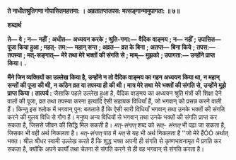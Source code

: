 **ते नाधीतश्रुतिगणा नोपासितमहत्तमा: ।** **अव्रतातप्ततपस: मत्सङ्गान्मामुपागता: ॥ ७॥** 

**शब्दार्थ** 

**ते—** **वे** **; न—** **नहीं** **; अधीत—** **अध्ययन करके** **; श्रुति-गणा:—** **वैदिक वाङ्मय** **; न—** **नहीं** **; उपासित—** **पूजा किया हुआ** **; महत्-** **तम:—** **महान् सन्त** **; अव्रत—** **व्रत के बिना** **; अतप्त—** **बिना किये** **; तपस:—** **तपस्या** **; मत्-सङ्गात्—** **मेरे तथा मेरे भक्तों की संगति** **से** **; माम्—** **मुझको** **; उपागता:—** **उन्होंने प्राप्त किया।** **.** 

**मैंने जिन व्यक्तियों का उल्लेख किया है, उन्होंने न तो वैदिक वाङ्मय का गहन अध्ययन** **किया था, न महान् सन्तों की पूजा की थी, न कठिन व्रत या तपस्या ही की थी। मात्र मेरे तथा** **मेरे भक्तों की संगति से, उन्होंने मुझे प्राप्त किया।** **तात्पर्य :** जैसाकि पहले उल्लेख हुआ है, वैदिक वाङ्मय का अध्ययन श्रुति मंत्रों की शिक्षा देने वालों की पूजा, व्रत तथा तपस्या करना इत्यादि ऐसी सहायक विधियाँ हैं, जो भगवान् को प्रसन्न करने वाली हैं। किन्तु इस श्लोक में भगवान् पुन: बतलाते हैं कि ऐसी सारी विधियाँ भगवान् तथा उनके भक्तों की संगति करने की मुलय विधि से गौण हैं। मनुष्य अन्य विधियों से भगवान् तथा उनके भक्तों की संगति प्राप्त कर सकता है, जिससे जीवन की सिद्धि मिल सकती है। *मत्-संगात्* शब्द को *सत्-* *संगात्* भी पढ़ा जा सकता है, जिसका भी वही अर्थ निकलता है। *मत्-संगात्* पाठ में *मत्* से यह भी अर्थ निकलता है ''जो मेरे हैंÓÓ अर्थात् भक्त। श्रील श्रीधर स्वामी उल्लेख करते हैं कि शुद्ध भक्त अपनी ही संगति से कृष्णभावनामृत में प्रगति कर सकता है, क्योंकि अपने कार्यों तथा चेतना से संगति करने से ही वह भगवान् से संगति करता है।  